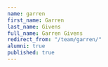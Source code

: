 ```yaml
---
name: garren
first_name: Garren
last_name: Givens
full_name: Garren Givens
redirect_from: "/team/garren/"
alumni: true
published: true
---
```



